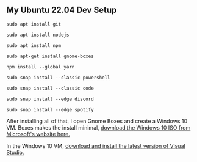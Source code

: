 ## My Ubuntu 22.04 Dev Setup

``sudo apt install git``

``sudo apt install nodejs``

``sudo apt install npm``

``sudo apt-get install gnome-boxes``

``npm install --global yarn``

``sudo snap install --classic powershell``

``sudo snap install --classic code``

``sudo snap install --edge discord``

``sudo snap install --edge spotify``

After installing all of that, I open Gnome Boxes and create a Windows 10 VM.  Boxes makes the install minimal, [download the Windows 10 ISO from Microsoft's website here.](https://www.microsoft.com/en-us/software-download/windows10ISO)

In the Windows 10 VM, [download and install the latest version of Visual Studio.](https://visualstudio.microsoft.com/vs/preview/)
